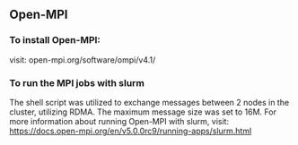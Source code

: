 ## Open-MPI
### To install Open-MPI:
visit: 
open-mpi.org/software/ompi/v4.1/

### To run the MPI jobs with slurm
The shell script was utilized to exchange messages between 2 nodes in the cluster, utilizing RDMA. The maximum message size was set to 16M.
For more information about running Open-MPI with slurm, visit:
https://docs.open-mpi.org/en/v5.0.0rc9/running-apps/slurm.html
